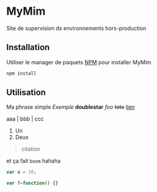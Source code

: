 # MyMim

Site de supervision ds environnements hors-production

## Installation

Utiliser le manager de paquets [NPM](https://www.npmjs.com/) pour installer MyMim

```bash
npm install
```
## Utilisation





Ma phrase simple *Exemple*
**doublestar**
_foo_
~~toto~~
[lien](http://wwwgoogle.com)

aaa | bbb | ccc

1. Un
2. Deux

> citation

et ça fait `boom` hahaha

```javascript
var a = 10;

var f=function() {}
```

